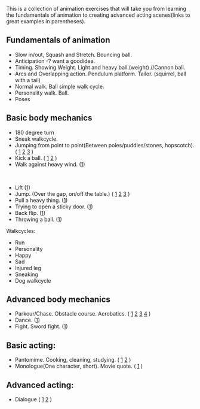 This is a collection of animation exercises that will  take you from learning the fundamentals of animation to creating advanced acting scenes(links to great examples in parentheses).

## Fundamentals of animation

- Slow in/out, Squash and Stretch. Bouncing ball.
- Anticipation -?  want a goodidea.
- Timing. Showing Weight. Light and heavy ball.(weight) //Cannon ball.
- Arcs and Overlapping action.  Pendulum platform. Tailor. (squirrel, ball with a tail)
- Normal walk.  Ball simple walk cycle.
- Personality walk. Ball.
- Poses

## Basic body mechanics

- 180 degree turn
- Sneak walkcycle.  
- Jumping from point to point(Between poles/puddles/stones, hopscotch).
(
[1](https://youtube.com/watch?v=MgELVm6Yd94)
[2](https://youtube.com/watch?v=7Zo9o6ua0-s)
[3](https://youtube.com/watch?v=MgELVm6Yd94)
)
- Kick a ball.
(
[1](https://youtube.com/watch?v=7Zo9o6ua0-s)
[2](https://youtube.com/watch?v=1cwF35mLIfw)
)
- Walk against heavy wind.
([1](https://youtube.com/watch?v=wGZejfftB8A))

&nbsp;

- Lift
([1](https://youtube.com/watch?v=QrtpzXL-rIY))
- Jump. (Over the gap, on/off the table.)
(
[1](https://youtube.com/watch?v=rBNljCuXVKU)
[2](https://youtube.com/watch?v=wafsC0eV6g0)
[3](https://youtube.com/watch?v=NS9sPSYCpNM)
)
- Pull a heavy thing.
([1](https://youtube.com/watch?v=GDnBS3udAPE))
- Trying to open a sticky door.
([1](https://youtube.com/watch?v=tIWGjcw6RVY))
- Back flip.
([1](https://youtube.com/watch?v=9SHjDT_c_Q4))
- Throwing a ball.
([1](https://youtube.com/watch?v=76-rstTKtcU))

Walkcycles:

- Run
- Personality
- Happy
- Sad
- Injured leg
- Sneaking
- Dog walkcycle

## Advanced body mechanics

- Parkour/Chase. Obstacle course. Acrobatics.
(
[1](https://youtube.com/watch?v=zCpBWncMSOE)
[2](https://www.youtube.com/watch?v=GGUB9sGgnjo)
[3](https://www.youtube.com/watch?v=4x0jk5GAOfs)
[4](https://www.youtube.com/watch?v=QkzimaqdDbI)
)
- Dance.
([1](https://youtube.com/watch?v=nZTdfFPFVvs))
- Fight. Sword fight.
([1](https://www.youtube.com/watch?v=C5JBD2tPat8))


## Basic acting:

- Pantomime. Cooking, cleaning, studying.
(
[1](https://www.youtube.com/watch?v=mZsSCM9TH-A)
[2](https://www.youtube.com/watch?v=4pXFrFsvd7Y)
)
- Monologue(One character, short). Movie quote.
(
[1](https://www.youtube.com/watch?v=cL1buPHi1bs)
)

## Advanced acting:

- Dialogue
(
[1](https://www.youtube.com/watch?v=Q2YZCVVQxb4)
[2](https://www.youtube.com/watch?v=rmZ2n-DJwOw)
)
